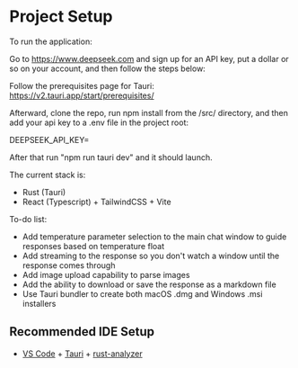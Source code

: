 # Project Setup

To run the application:

Go to <https://www.deepseek.com> and sign up for an API key, put a dollar or so on your account, and then follow the steps below:

Follow the prerequisites page for Tauri:
<https://v2.tauri.app/start/prerequisites/>

Afterward, clone the repo, run npm install from the /src/ directory, and then add your api key to a .env file in the project root:

DEEPSEEK_API_KEY=

After that run "npm run tauri dev" and it should launch.

The current stack is:

- Rust (Tauri)
- React (Typescript) + TailwindCSS + Vite

To-do list:

- Add temperature parameter selection to the main chat window to guide responses based on temperature float
- Add streaming to the response so you don't watch a window until the response comes through
- Add image upload capability to parse images
- Add the ability to download or save the response as a markdown file
- Use Tauri bundler to create both macOS .dmg and Windows .msi installers

## Recommended IDE Setup

- [VS Code](https://code.visualstudio.com/) + [Tauri](https://marketplace.visualstudio.com/items?itemName=tauri-apps.tauri-vscode) + [rust-analyzer](https://marketplace.visualstudio.com/items?itemName=rust-lang.rust-analyzer)
